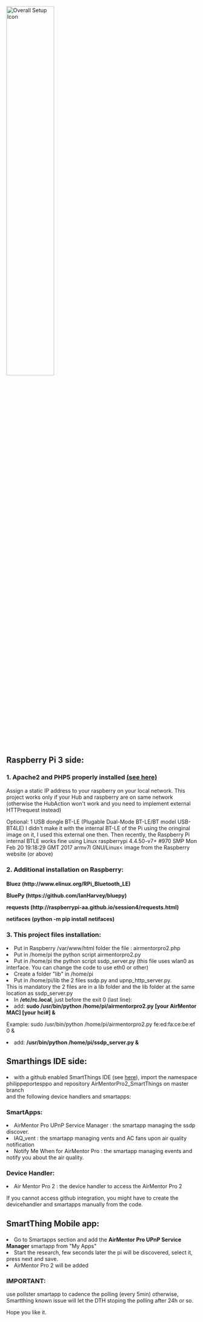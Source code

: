 <img src="https://github.com/philippeportesppo/AirMentorPro2_SmartThings/blob/master/overallsetup.png" alt="Overall Setup Icon" style="width:50%;height:50%;">

<h2>Raspberry Pi 3 side:</h2>

<h3>1. Apache2 and PHP5 properly installed <a href="https://www.raspberrypi.org/documentation/remote-access/web-server/apache.md"> (see here) </a></h3> <p>
Assign a static IP address to your raspberry on your local network. This project works only if your Hub and raspberry are on same network (otherwise the HubAction won't work and you need to implement external HTTPrequest instead)<p></p>
Optional: 1 USB dongle BT-LE (Plugable Dual-Mode BT-LE/BT model USB-BT4LE)  I didn't make it with the internal BT-LE of the Pi using the oringinal image on it, I used this external one then. Then recently, the Raspberry Pi internal BTLE works fine using Linux raspberrypi 4.4.50-v7+ #970 SMP Mon Feb 20 19:18:29 GMT 2017 armv7l GNU/Linux< image from the Raspberry website (or above)<p></p>
<h3>2. Additional installation on Raspberry:<p></h3>
  <h4>Bluez (http://www.elinux.org/RPi_Bluetooth_LE)<p></p>
  BluePy (https://github.com/IanHarvey/bluepy)<p></p>
  requests (http://raspberrypi-aa.github.io/session4/requests.html)<p></p>
  netifaces (python -m pip install netifaces)  <p></p></h4>
<h3>3. This project files installation:<p>    </h3>
<li>Put in Raspberry /var/www/html folder the file : airmentorpro2.php</li>
<li>Put in /home/pi the python script airmentorpro2.py</li>
<li>Put in /home/pi the python script ssdp_server.py (this file uses wlan0 as interface. You can change the code to use eth0 or other)</li>
<li>Create a folder "lib" in /home/pi</li>
<li>Put in /home/pi/lib the 2 files ssdp.py and upnp_http_server.py.</li>
This is mandatory the 2 files are in a lib folder and the lib folder at the same location as ssdp_server.py
<li>In <b>/etc/rc.local</b>, just before the exit 0 (last line):</li> 
<li>add: <b>sudo /usr/bin/python /home/pi/airmentorpro2.py [your AirMentor MAC] [your hci#] & </b><p></p>Example: sudo /usr/bin/python /home/pi/airmentorpro2.py fe:ed:fa:ce:be:ef 0 & <p></p></li>

  <li>add: <b>/usr/bin/python /home/pi/ssdp_server.py &</b></li>

<h2>Smarthings IDE side:<p></h2>

<li> with a github enabled SmartThings IDE (see <a href=http://docs.smartthings.com/en/latest/tools-and-ide/github-integration.html > here</a>), import the namespace philippeportesppo and repository AirMentorPro2_SmartThings on master branch</li> and the following device handlers and smartapps:
<h3>SmartApps:</h3>
<li>AirMentor Pro UPnP Service Manager : the smartapp managing the ssdp discover.</li>
<li>IAQ_vent : the smartapp managing vents and AC fans upon air quality notification</li>
<li>Notify Me When for AirMentor Pro : the smartapp managing events and notify you about the air quality.</li>
<h3>Device Handler:</h3>
<li>Air Mentor Pro 2 : the device handler to access the AirMentor Pro 2</li>
<p>
If you cannot access github integration, you might have to create the devicehandler and smartapps manually from the code.

<h2>SmartThing Mobile app:<p></h2>
  <li>Go to Smartapps section and add the <b>AirMentor Pro UPnP Service Manager</b> smartapp from "My Apps"</li>
  <li>Start the research, few seconds later the pi will be discovered, select it, press next and save.</li>
  <li>AirMentor Pro 2 will be added
    

<h3><b>IMPORTANT:</b></h3> use pollster smartapp to cadence the polling (every 5min) otherwise, Smartthing known issue will let the DTH stoping the polling after 24h or so.<p></p>
Hope you like it.

